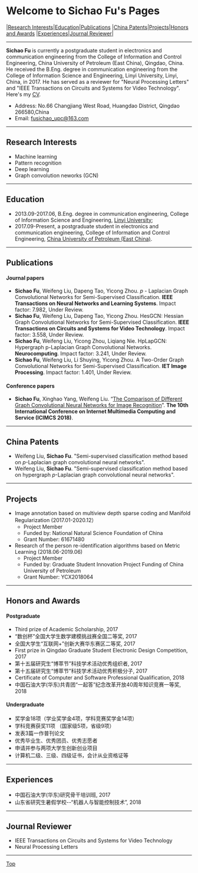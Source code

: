 # Welcome to Sichao Fu's Pages

|[Research Interests](#research-interests)|[Education](#education)|[Publications](#publications)
|[China Patents](#china-patents)|[Projects](#projects)|[Honors and Awards](#honors-and-awards)
|[Experiences](#experiences)|[Journal Reviewer](#journal-reviewer)|

---
**Sichao Fu** is currently a postgraduate student in electronics and communication engineering from the College of Information and Control Engineering, China University of Petroleum (East China), Qingdao, China. He received the B.Eng. degree in communication engineering from the College of Information Science and Engineering, Linyi University, Linyi, China, in 2017. He has served as a reviewer for "Neural Processing Letters" and "IEEE Transactions on Circuits and Systems for Video Technology". Here's my [CV]().
* Address: No.66 Changjiang West Road, Huangdao District, Qingdao 266580,China
* Email: fusichao_upc@163.com 

---

## Research Interests
* Machine learning
* Pattern recognition
* Deep learning
* Graph convolution neworks (GCN)

---

## Education
* 2013.09-2017.06, B.Eng. degree in communication engineering, College of Information Science and Engineering, [Linyi University](https://baike.baidu.com/item/%E4%B8%B4%E6%B2%82%E5%A4%A7%E5%AD%A6/297891?fr=aladdin);
* 2017.09-Present, a postgraduate student in electronics and communication engineering, College of Information and Control Engineering, [China University of Petroleum (East China)](https://baike.baidu.com/item/%E4%B8%AD%E5%9B%BD%E7%9F%B3%E6%B2%B9%E5%A4%A7%E5%AD%A6%EF%BC%88%E5%8D%8E%E4%B8%9C%EF%BC%89/4322667?fromtitle=%E4%B8%AD%E5%9B%BD%E7%9F%B3%E6%B2%B9%E5%A4%A7%E5%AD%A6%28%E5%8D%8E%E4%B8%9C%29&fromid=6869367&fr=aladdin).

---

## Publications
#### Journal papers
* **Sichao Fu**, Weifeng Liu, Dapeng Tao, Yicong Zhou. $p$ - Laplacian Graph Convolutional Networks for Semi-Supervised Classification. **IEEE Transactions on Neural Networks and Learning Systems**. Impact factor: 7.982, Under Review.
* **Sichao Fu**, Weifeng Liu, Dapeng Tao, Yicong Zhou. HesGCN: Hessian Graph Convolutional Networks for Semi-Supervised Classification. **IEEE Transactions on Circuits and Systems for Video Technology**. Impact factor: 3.558, Under Review.
* **Sichao Fu**, Weifeng Liu, Yicong Zhou, Liqiang Nie. HpLapGCN: Hypergraph p-Laplacian Graph Convolutional Networks. **Neurocomputing**. Impact factor: 3.241, Under Review.
* **Sichao Fu**, Weifeng Liu, Li Shuying, Yicong Zhou. A Two-Order Graph Convolutional Networks for Semi-Supervised Classification. **IET Image Processing**. Impact factor: 1.401, Under Review.

#### Conference papers
* **Sichao Fu**, Xinghao Yang, Weifeng Liu. “[The Comparison of Different Graph Convolutional Neural Networks for Image Recognition](https://doi.org/10.1145/3240876.3240915)”. **The 10th International Conference on Internet Multimedia Computing and Service (ICIMCS 2018)**.  

---

## China Patents
* Weifeng Liu, **Sichao Fu**. "Semi-supervised classification method based on $p$-Laplacian graph convolutional neural networks".
* Weifeng Liu, **Sichao Fu**. "Semi-supervised classification method based on hypergraph $p$-Laplacian graph convolutional neural networks".

---

## Projects
* Image annotation based on multiview depth sparse coding and Manifold Regularization (2017.01-2020.12）
     * Project Member
     * Funded by: National Natural Science Foundation of China 
     * Grant Number: 61671480
* Research of the person re-identification algorithms based on Metric Learning (2018.06-2019.06)
     * Project Member
     * Funded by: Graduate Student Innovation Project Funding of China University of Petroleum  
     * Grant Number: YCX2018064
     
---

## Honors and Awards
#### Postgraduate
* Third prize of Academic Scholarship, 2017
* “数创杯”全国大学生数学建模挑战赛全国二等奖, 2017
* 全国大学生“互联网+”创新大赛华东赛区二等奖, 2017
* First prize in Qingdao Graduate Student Electronic Design Competition, 2017
* 第十五届研究生“博萃节”科技学术活动优秀组织者, 2017
* 第十五届研究生“博萃节”科技学术活动优秀积极分子, 2017
* Certificate of Computer and Software Professional Qualification, 2018
* 中国石油大学(华东)共青团“一起答”纪念改革开放40周年知识竞赛一等奖, 2018

#### Undergraduate
* 奖学金18项（学业奖学金4项，学科竞赛奖学金14项）
* 学科竞赛获奖11项 （国家级5项，省级9项）
* 发表3篇一作普刊论文
* 优秀毕业生、优秀团员、优秀志愿者
* 申请并参与两项大学生创新创业项目
* 计算机二级、三级、四级证书，会计从业资格证等

---

## Experiences
* 中国石油大学(华东)研究骨干培训班, 2017 
* 山东省研究生暑假学校--“机器人与智能控制技术”, 2018

---

## Journal Reviewer
* IEEE Transactions on Circuits and Systems for Video Technology
* Neural Processing Letters


---
[Top](#welcome-to-sichao-fus-pages)
